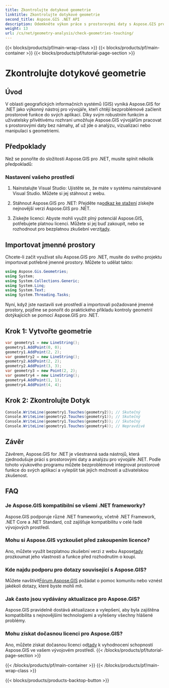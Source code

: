 ```yaml
---
title: Zkontrolujte dotykové geometrie
linktitle: Zkontrolujte dotykové geometrie
second_title: Aspose.GIS .NET API
description: Odemkněte výkon práce s prostorovými daty s Aspose.GIS pro .NET. Bezproblémově integrujte prostorové funkce do svých aplikací s touto všestrannou sadou nástrojů.
weight: 13
url: /cs/net/geometry-analysis/check-geometries-touching/
---
```


{{< blocks/products/pf/main-wrap-class >}}
{{< blocks/products/pf/main-container >}}
{{< blocks/products/pf/tutorial-page-section >}}

# Zkontrolujte dotykové geometrie

## Úvod
V oblasti geografických informačních systémů (GIS) vyniká Aspose.GIS for .NET jako výkonný nástroj pro vývojáře, kteří chtějí bezproblémově začlenit prostorové funkce do svých aplikací. Díky svým robustním funkcím a uživatelsky přívětivému rozhraní umožňuje Aspose.GIS vývojářům pracovat s prostorovými daty bez námahy, ať už jde o analýzu, vizualizaci nebo manipulaci s geometriemi.
## Předpoklady
Než se ponoříte do složitosti Aspose.GIS pro .NET, musíte splnit několik předpokladů:
### Nastavení vašeho prostředí
1. Nainstalujte Visual Studio: Ujistěte se, že máte v systému nainstalované Visual Studio. Můžete si jej stáhnout z webu.
   
2.  Stáhnout Aspose.GIS pro .NET: Přejděte na[odkaz ke stažení](https://releases.aspose.com/gis/net/) získejte nejnovější verzi Aspose.GIS pro .NET.
3.  Získejte licenci: Abyste mohli využít plný potenciál Aspose.GIS, potřebujete platnou licenci. Můžete si jej buď zakoupit, nebo se rozhodnout pro bezplatnou zkušební verzi[tady](https://releases.aspose.com/).

## Importovat jmenné prostory
Chcete-li začít využívat sílu Aspose.GIS pro .NET, musíte do svého projektu importovat potřebné jmenné prostory. Můžete to udělat takto:

```csharp
using Aspose.Gis.Geometries;
using System;
using System.Collections.Generic;
using System.Linq;
using System.Text;
using System.Threading.Tasks;
```

Nyní, když jste nastavili své prostředí a importovali požadované jmenné prostory, pojďme se ponořit do praktického příkladu kontroly geometrií dotýkajících se pomocí Aspose.GIS pro .NET.
## Krok 1: Vytvořte geometrie
```csharp
var geometry1 = new LineString();
geometry1.AddPoint(0, 0);
geometry1.AddPoint(2, 2);
var geometry2 = new LineString();
geometry2.AddPoint(2, 2);
geometry2.AddPoint(3, 3);
var geometry3 = new Point(2, 2);
var geometry4 = new LineString();
geometry4.AddPoint(1, 1);
geometry4.AddPoint(4, 4);
```
## Krok 2: Zkontrolujte Dotyk
```csharp
Console.WriteLine(geometry1.Touches(geometry2)); // Skutečný
Console.WriteLine(geometry2.Touches(geometry1)); // Skutečný
Console.WriteLine(geometry1.Touches(geometry3)); // Skutečný
Console.WriteLine(geometry1.Touches(geometry4)); // Nepravdivé
```

## Závěr
Závěrem, Aspose.GIS for .NET je všestranná sada nástrojů, která zjednodušuje práci s prostorovými daty a analýzu pro vývojáře .NET. Podle tohoto výukového programu můžete bezproblémově integrovat prostorové funkce do svých aplikací a vylepšit tak jejich možnosti a uživatelskou zkušenost.
## FAQ
### Je Aspose.GIS kompatibilní se všemi .NET frameworky?
Aspose.GIS podporuje různé .NET frameworky, včetně .NET Framework, .NET Core a .NET Standard, což zajišťuje kompatibilitu v celé řadě vývojových prostředí.
### Mohu si Aspose.GIS vyzkoušet před zakoupením licence?
 Ano, můžete využít bezplatnou zkušební verzi z webu Aspose[tady](https://purchase.aspose.com/temporary-license/) prozkoumat jeho vlastnosti a funkce před rozhodnutím o koupi.
### Kde najdu podporu pro dotazy související s Aspose.GIS?
 Můžete navštívit[Fórum Aspose.GIS](https://forum.aspose.com/c/gis/33) požádat o pomoc komunitu nebo vznést jakékoli dotazy, které byste mohli mít.
### Jak často jsou vydávány aktualizace pro Aspose.GIS?
Aspose.GIS pravidelně dostává aktualizace a vylepšení, aby byla zajištěna kompatibilita s nejnovějšími technologiemi a vyřešeny všechny hlášené problémy.
### Mohu získat dočasnou licenci pro Aspose.GIS?
 Ano, můžete získat dočasnou licenci od[tady](https://purchase.aspose.com/temporary-license/) k vyhodnocení schopností Aspose.GIS ve vašem vývojovém prostředí.
{{< /blocks/products/pf/tutorial-page-section >}}

{{< /blocks/products/pf/main-container >}}
{{< /blocks/products/pf/main-wrap-class >}}

{{< blocks/products/products-backtop-button >}}
